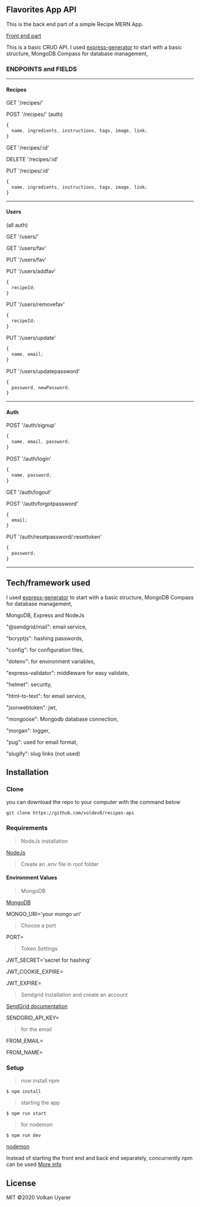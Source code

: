 ## Flavorites App API

This is the back end part of a simple Recipe MERN App.

[Front end part](https://github.com/voldev8/recipes-client)

This is a basic CRUD API. I used [express-generator](https://expressjs.com/en/starter/generator.html) to start with a basic structure, MongoDB Compass for database management,

### ENDPOINTS and FIELDS

---

#### Recipes

GET '/recipes/'

POST '/recipes/' (auth)

```javascript
{
  name, ingredients, instructions, tags, image, link;
}
```

GET '/recipes/:id'

DELETE '/recipes/:id'

PUT '/recipes/:id'

```javascript
{
  name, ingredients, instructions, tags, image, link;
}
```

---

#### Users

(all auth)

GET '/users/'

GET '/users/fav'

PUT '/users/fav'

PUT '/users/addfav'

```javascript
{
  recipeId;
}
```

PUT '/users/removefav'

```javascript
{
  recipeId;
}
```

PUT '/users/update'

```javascript
{
  name, email;
}
```

PUT '/users/updatepassword'

```javascript
{
  password, newPassword;
}
```

---

#### Auth

POST '/auth/signup'

```javascript
{
  name, email, password;
}
```

POST '/auth/login'

```javascript
{
  name, password;
}
```

GET '/auth/logout'

POST '/auth/forgotpassword'

```javascript
{
  email;
}
```

PUT '/auth/resetpassword/:resettoken'

```javascript
{
  password;
}
```

---

## Tech/framework used

I used [express-generator](https://expressjs.com/en/starter/generator.html) to start with a basic structure, MongoDB Compass for database management,

MongoDB, Express and NodeJs

"@sendgrid/mail": email service,

"bcryptjs": hashing passwords,

"config": for configuration files,

"dotenv": for environment variables,

"express-validator": middleware for easy validate,

"helmet": security,

"html-to-text": for email service,

"jsonwebtoken": jwt,

"mongoose": Mongodb database connection,

"morgan": logger,

"pug": used for email format,

"slugify": slug links (not used)

## Installation

### Clone

you can download the repo to your computer with the command below

```shell
git clone https://github.com/voldev8/recipes-api
```

### Requirements

> NodeJs installation

[NodeJs](https://nodejs.org/en/)

> Create an .env file in root folder

#### Environment Values

> MongoDB

[MongoDB](https://www.mongodb.com/)

MONGO_URI='your mongo uri'

> Choose a port

PORT=

> Token Settings

JWT_SECRET='secret for hashing'

JWT_COOKIE_EXPIRE=

JWT_EXPIRE=

> Sendgrid installation and create an account

[SendGrid documentation](https://sendgrid.com/docs/)

SENDGRID_API_KEY=

> for the email

FROM_EMAIL=

FROM_NAME=

### Setup

> now install npm

```shell
$ npm install
```

> starting the app

```shell
$ npm run start
```

> for nodemon

```shell
$ npm run dev
```

[nodemon](https://www.npmjs.com/package/nodemon)

Instead of starting the front end and back end separately, concurrently npm can be used [More info](https://www.npmjs.com/package/concurrently)

## License

MIT ©2020 Volkan Uyarer
